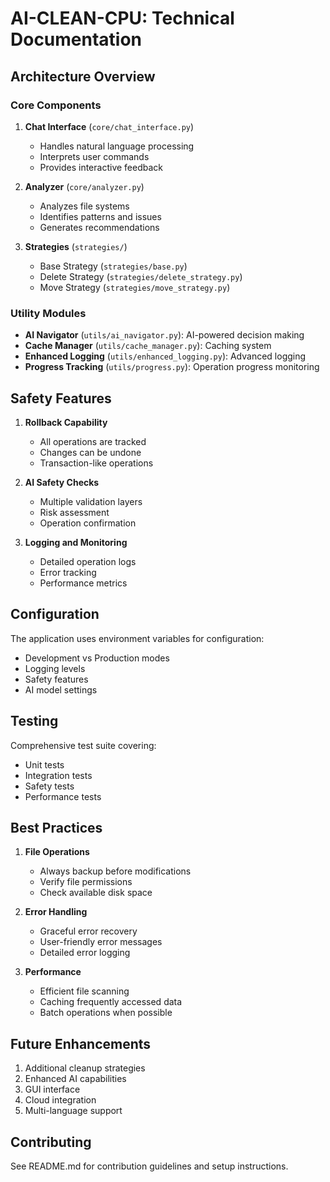 # AI-CLEAN-CPU: Technical Documentation

## Architecture Overview

### Core Components
1. **Chat Interface** (`core/chat_interface.py`)
   - Handles natural language processing
   - Interprets user commands
   - Provides interactive feedback

2. **Analyzer** (`core/analyzer.py`)
   - Analyzes file systems
   - Identifies patterns and issues
   - Generates recommendations

3. **Strategies** (`strategies/`)
   - Base Strategy (`strategies/base.py`)
   - Delete Strategy (`strategies/delete_strategy.py`)
   - Move Strategy (`strategies/move_strategy.py`)

### Utility Modules
- **AI Navigator** (`utils/ai_navigator.py`): AI-powered decision making
- **Cache Manager** (`utils/cache_manager.py`): Caching system
- **Enhanced Logging** (`utils/enhanced_logging.py`): Advanced logging
- **Progress Tracking** (`utils/progress.py`): Operation progress monitoring

## Safety Features
1. **Rollback Capability**
   - All operations are tracked
   - Changes can be undone
   - Transaction-like operations

2. **AI Safety Checks**
   - Multiple validation layers
   - Risk assessment
   - Operation confirmation

3. **Logging and Monitoring**
   - Detailed operation logs
   - Error tracking
   - Performance metrics

## Configuration
The application uses environment variables for configuration:
- Development vs Production modes
- Logging levels
- Safety features
- AI model settings

## Testing
Comprehensive test suite covering:
- Unit tests
- Integration tests
- Safety tests
- Performance tests

## Best Practices
1. **File Operations**
   - Always backup before modifications
   - Verify file permissions
   - Check available disk space

2. **Error Handling**
   - Graceful error recovery
   - User-friendly error messages
   - Detailed error logging

3. **Performance**
   - Efficient file scanning
   - Caching frequently accessed data
   - Batch operations when possible

## Future Enhancements
1. Additional cleanup strategies
2. Enhanced AI capabilities
3. GUI interface
4. Cloud integration
5. Multi-language support

## Contributing
See README.md for contribution guidelines and setup instructions.